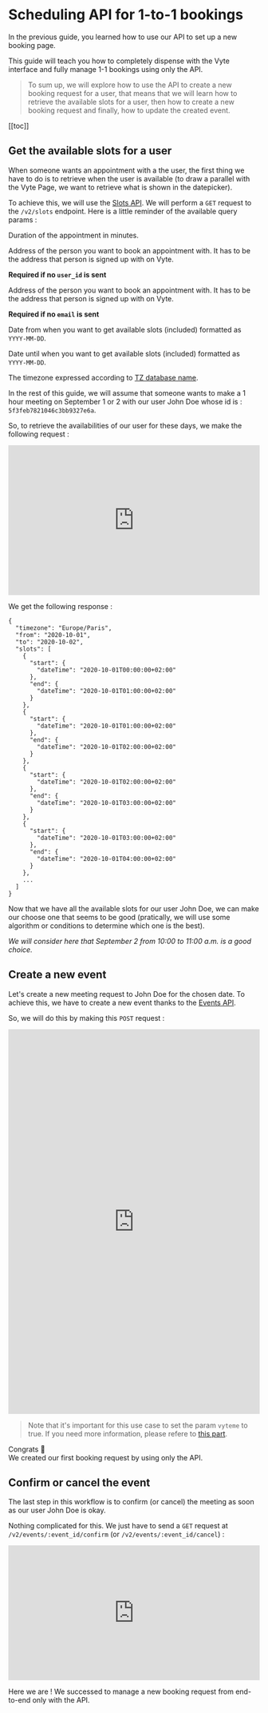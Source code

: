# Scheduling API for 1-to-1 bookings

In the previous guide, you learned how to use our API to set up a new booking page.

This guide will teach you how to completely dispense with the Vyte interface and fully manage 1-1 bookings using only the API.

> To sum up, we will explore how to use the API to create a new booking request for a user, that means that we will learn how to retrieve the available slots for a user, then how to create a new booking request and finally, how to update the created event.

[[toc]]

## Get the available slots for a user

When someone wants an appointment with a the user, the first thing we have to do is to retrieve when the user is available (to draw a parallel with the Vyte Page, we want to retrieve what is shown in the datepicker).

To achieve this, we will use the [Slots API](../reference/slots.md). We will perform a `GET` request to the `/v2/slots` endpoint. Here is a little reminder of the available query params :

<attributes title="Query parameters">
  <attribute name="duration" type="number" :required=true>

Duration of the appointment in minutes.

  </attribute>
  <attribute name="emails" type="string" :required=true>

Address of the person you want to book an appointment with. It has to be the address that person is signed up with on Vyte.

**Required if no `user_id` is sent**

  </attribute>
  <attribute name="user_id" type="string" :required=true>

Address of the person you want to book an appointment with. It has to be the address that person is signed up with on Vyte.

**Required if no `email` is sent**

  </attribute>
  <attribute name="from" type="string" :required=true>

Date from when you want to get available slots (included) formatted as `YYYY-MM-DD`.

  </attribute>
  <attribute name="to" type="string" :required=true>

Date until when you want to get available slots (included) formatted as `YYYY-MM-DD`.

  </attribute>
  <attribute name="timezone" type="string">

The timezone expressed according to [TZ database name](https://en.wikipedia.org/wiki/List_of_tz_database_time_zones).

  </attribute>
</attributes>

In the rest of this guide, we will assume that someone wants to make a 1 hour meeting on September 1 or 2 with our user John Doe whose id is : `5f3feb7821046c3bb9327e6a`.

So, to retrieve the availabilities of our user for these days, we make the following request :

<iframe
  src="https://carbon.now.sh/embed?bg=rgba(74%2C144%2C226%2C1)&t=one-dark&wt=none&l=application%2Fx-sh&ds=false&dsyoff=20px&dsblur=68px&wc=true&wa=true&pv=56px&ph=56px&ln=false&fl=1&fm=Fira%20Code&fs=14px&lh=152%25&si=false&es=2x&wm=false&code=curl%2520--request%2520GET%2520%27https%253A%252F%252Fapi.vyte.in%252Fv2%252Fslots%253Fduration%253D60%2526user_id%253D5f3feb7821046c3bb9327e6a%2526from%253D2020-10-01%2526to%253D2020-10-02%27%2520%255C%250A--header%2520%27Authorization%253A%25202lnpjjrurrl49xja5oo0qujtl60embr7zppiphc5fcav4n7ycx%27%2520%255C"
  style="width: 100%; height: 300px; border:0; transform: scale(1); overflow:hidden;"
  sandbox="allow-scripts allow-same-origin">
</iframe>

We get the following response :

```jsonp light-code
{
  "timezone": "Europe/Paris",
  "from": "2020-10-01",
  "to": "2020-10-02",
  "slots": [
    {
      "start": {
        "dateTime": "2020-10-01T00:00:00+02:00"
      },
      "end": {
        "dateTime": "2020-10-01T01:00:00+02:00"
      }
    },
    {
      "start": {
        "dateTime": "2020-10-01T01:00:00+02:00"
      },
      "end": {
        "dateTime": "2020-10-01T02:00:00+02:00"
      }
    },
    {
      "start": {
        "dateTime": "2020-10-01T02:00:00+02:00"
      },
      "end": {
        "dateTime": "2020-10-01T03:00:00+02:00"
      }
    },
    {
      "start": {
        "dateTime": "2020-10-01T03:00:00+02:00"
      },
      "end": {
        "dateTime": "2020-10-01T04:00:00+02:00"
      }
    },
    ...
  ]
}
```

Now that we have all the available slots for our user John Doe, we can make our choose one that seems to be good (pratically, we will use some algorithm or conditions to determine which one is the best).

_We will consider here that September 2 from 10:00 to 11:00 a.m. is a good choice._

## Create a new event

Let's create a new meeting request to John Doe for the chosen date. To achieve this, we have to create a new event thanks to the [Events API](../reference/events.md).

So, we will do this by making this `POST` request :

<iframe
  src="https://carbon.now.sh/embed?bg=rgba(74%2C144%2C226%2C1)&t=one-dark&wt=none&l=application%2Fx-sh&ds=false&dsyoff=20px&dsblur=68px&wc=true&wa=true&pv=56px&ph=56px&ln=false&fl=1&fm=Fira%20Code&fs=14px&lh=152%25&si=false&es=2x&wm=false&code=curl%2520--request%2520POST%2520%27https%253A%252F%252Fapi.vyte.in%252Fv2%252Fevents%27%2520%255C%250A--header%2520%27Authorization%253A%25202lnpjjrurrl49xja5oo0qujtl60embr7zppiphc5fcav4n7ycx%27%2520%255C%250A--header%2520%27Content-Type%253A%2520application%252Fjson%27%2520%255C%250A--data-raw%2520%27%257B%250A%2520%2520%2522title%2522%253A%2520%2522Meeting%2520with%2520Quentin%2520Tarantino%2522%252C%250A%2520%2520%2522created_by%2522%253A%2520%257B%250A%2520%2520%2520%2520%2522user%2522%253A%2520%25225f3feb7821046c3bb9327e6a%2522%250A%2520%2520%257D%252C%250A%2520%2520%2522dates%2522%253A%2520%255B%250A%2520%2520%2520%2520%257B%250A%2520%2520%2520%2520%2520%2520%2522all_day%2522%253A%2520false%252C%250A%2520%2520%2520%2520%2520%2520%2522date%2522%253A%2520%25222020-09-02T10%253A00%253A00%2522%252C%250A%2520%2520%2520%2520%2520%2520%2522end_date%2522%253A%2520%25222020-09-02T11%253A00%253A00%2522%250A%2520%2520%2520%2520%257D%250A%2520%2520%255D%252C%250A%2520%2520%2522invitees%2522%253A%2520%257B%250A%2520%2520%2520%2520%2522full_name%2522%253A%2520%2522Quentin%2520Tarantino%2522%252C%250A%2520%2520%2520%2520%2522email%2522%253A%2520%2522quentin.tarantino%2540hollywood.com%2522%250A%2520%2520%257D%252C%250A%2520%2520%2522places%2522%253A%2520%255B%250A%2520%2520%2520%2520%257B%250A%2520%2520%2520%2520%2520%2520%2522name%2522%253A%2520%2522Place%2520for%2520the%2520meeting.%2522%250A%2520%2520%2520%2520%257D%250A%2520%2520%255D%252C%250A%2520%2520%2522vyteme%2522%253A%2520true%250A%257D%27"
  style="width: 100%; height: 770px; border:0; transform: scale(1); overflow:hidden;"
  sandbox="allow-scripts allow-same-origin">
</iframe>

> Note that it's important for this use case to set the param `vyteme` to true. If you need more information, please refere to [this part](../reference/README.md#vyteme-or-not-vyteme).

Congrats :clap:  
We created our first booking request by using only the API.

## Confirm or cancel the event

The last step in this workflow is to confirm (or cancel) the meeting as soon as our user John Doe is okay.

Nothing complicated for this. We just have to send a `GET` request at `/v2/events/:event_id/confirm` (or `/v2/events/:event_id/cancel`) :

<iframe
  src="https://carbon.now.sh/embed?bg=rgba(74%2C144%2C226%2C1)&t=one-dark&wt=none&l=application%2Fx-sh&ds=false&dsyoff=20px&dsblur=68px&wc=true&wa=true&pv=56px&ph=56px&ln=false&fl=1&fm=Fira%20Code&fs=14px&lh=152%25&si=false&es=2x&wm=false&code=curl%2520--request%2520POST%2520%27https%253A%252F%252Fapi-dev2.vyte.in%252Fv2%252Fevents%252F5f43a0caf795d9206556122a%252Fconfirm%27%2520%255C%250A--header%2520%27Authorization%253A%25202lnpjjrurrl49xja5oo0qujtl60embr7zppiphc5fcav4n7ycx%27%2520%255C"
  style="width: 100%; height: 270px; border:0; transform: scale(1); overflow:hidden;"
  sandbox="allow-scripts allow-same-origin">
</iframe>

Here we are ! We successed to manage a new booking request from end-to-end only with the API.
